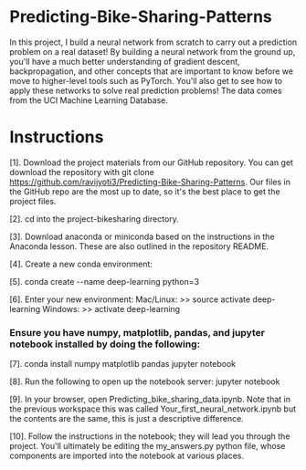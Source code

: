 # Predicting-Bike-Sharing-Patterns
In this project, I build a neural network from scratch to carry out a prediction problem on a real dataset! By building a neural network from the ground up, you'll have a much better understanding of gradient descent, backpropagation, and other concepts that are important to know before we move to higher-level tools such as PyTorch. You'll also get to see how to apply these networks to solve real prediction problems!  The data comes from the UCI Machine Learning Database.

# Instructions
[1]. Download the project materials from our GitHub repository. You can get download the repository with git clone https://github.com/ravijyoti3/Predicting-Bike-Sharing-Patterns. Our files in the GitHub repo are the most up to date, so it's the best place to get the project files.

[2]. cd into the project-bikesharing directory.

[3]. Download anaconda or miniconda based on the instructions in the Anaconda lesson. These are also outlined in the repository README.

[4]. Create a new conda environment:

[5]. conda create --name deep-learning python=3

[6]. Enter your new environment:
      Mac/Linux: >> source activate deep-learning
      Windows: >> activate deep-learning

### Ensure you have numpy, matplotlib, pandas, and jupyter notebook installed by doing the following:

[7]. conda install numpy matplotlib pandas jupyter notebook

[8]. Run the following to open up the notebook server:
    jupyter notebook

[9]. In your browser, open Predicting_bike_sharing_data.ipynb. Note that in the previous workspace this was called Your_first_neural_network.ipynb but the contents are the same, this is just a descriptive difference.

[10]. Follow the instructions in the notebook; they will lead you through the project. You'll ultimately be editing the my_answers.py python file, whose components are imported into the notebook at various places.
